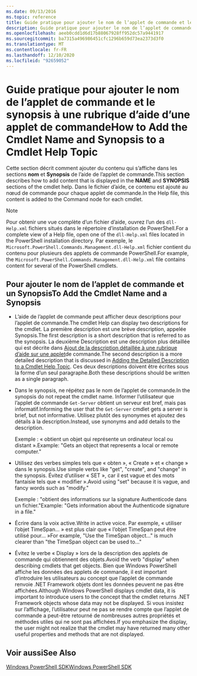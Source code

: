 ```yaml
---
ms.date: 09/13/2016
ms.topic: reference
title: Guide pratique pour ajouter le nom de l’applet de commande et le synopsis à une rubrique d’aide d’une applet de commande
description: Guide pratique pour ajouter le nom de l’applet de commande et le synopsis à une rubrique d’aide d’une applet de commande
ms.openlocfilehash: aeeb0cdd1d6d17b88067928ff952dc57a9441917
ms.sourcegitcommit: ba7315a496986451cfc1296b659d73ea2373d3f0
ms.translationtype: MT
ms.contentlocale: fr-FR
ms.lasthandoff: 12/10/2020
ms.locfileid: "92659052"
---
```

# <a name="how-to-add-the-cmdlet-name-and-synopsis-to-a-cmdlet-help-topic"></a><span data-ttu-id="a9513-103">Guide pratique pour ajouter le nom de l’applet de commande et le synopsis à une rubrique d’aide d’une applet de commande</span><span class="sxs-lookup"><span data-stu-id="a9513-103">How to Add the Cmdlet Name and Synopsis to a Cmdlet Help Topic</span></span>

<span data-ttu-id="a9513-104">Cette section décrit comment ajouter du contenu qui s’affiche dans les sections **nom** et **Synopsis** de l’aide de l’applet de commande.</span><span class="sxs-lookup"><span data-stu-id="a9513-104">This section describes how to add content that is displayed in the **NAME** and **SYNOPSIS** sections of the cmdlet help.</span></span> <span data-ttu-id="a9513-105">Dans le fichier d’aide, ce contenu est ajouté au nœud de commande pour chaque applet de commande.</span><span class="sxs-lookup"><span data-stu-id="a9513-105">In the Help file, this content is added to the Command node for each cmdlet.</span></span>

> [!NOTE]
> <span data-ttu-id="a9513-106">Pour obtenir une vue complète d’un fichier d’aide, ouvrez l’un des `dll-Help.xml` fichiers situés dans le répertoire d’installation de PowerShell.</span><span class="sxs-lookup"><span data-stu-id="a9513-106">For a complete view of a Help file, open one of the `dll-Help.xml` files located in the PowerShell installation directory.</span></span> <span data-ttu-id="a9513-107">Par exemple, le `Microsoft.PowerShell.Commands.Management.dll-Help.xml` fichier contient du contenu pour plusieurs des applets de commande PowerShell.</span><span class="sxs-lookup"><span data-stu-id="a9513-107">For example, the `Microsoft.PowerShell.Commands.Management.dll-Help.xml` file contains content for several of the PowerShell cmdlets.</span></span>

## <a name="to-add-the-cmdlet-name-and-a-synopsis"></a><span data-ttu-id="a9513-108">Pour ajouter le nom de l’applet de commande et un Synopsis</span><span class="sxs-lookup"><span data-stu-id="a9513-108">To Add the Cmdlet Name and a Synopsis</span></span>

- <span data-ttu-id="a9513-109">L’aide de l’applet de commande peut afficher deux descriptions pour l’applet de commande.</span><span class="sxs-lookup"><span data-stu-id="a9513-109">The cmdlet Help can display two descriptions for the cmdlet.</span></span> <span data-ttu-id="a9513-110">La première description est une brève description, appelée Synopsis.</span><span class="sxs-lookup"><span data-stu-id="a9513-110">The first description is a short description that is referred to as the synopsis.</span></span> <span data-ttu-id="a9513-111">La deuxième Description est une description plus détaillée qui est décrite dans [Ajout de la description détaillée à une rubrique d’aide sur une applet](./how-to-add-a-cmdlet-description.md)de commande.</span><span class="sxs-lookup"><span data-stu-id="a9513-111">The second description is a more detailed description that is discussed in [Adding the Detailed Description to a Cmdlet Help Topic](./how-to-add-a-cmdlet-description.md).</span></span>
  <span data-ttu-id="a9513-112">Ces deux descriptions doivent être écrites sous la forme d’un seul paragraphe.</span><span class="sxs-lookup"><span data-stu-id="a9513-112">Both these descriptions should be written as a single paragraph.</span></span>

- <span data-ttu-id="a9513-113">Dans le synopsis, ne répétez pas le nom de l’applet de commande.</span><span class="sxs-lookup"><span data-stu-id="a9513-113">In the synopsis do not repeat the cmdlet name.</span></span> <span data-ttu-id="a9513-114">Informer l’utilisateur que l’applet de commande `Get-Server` obtient un serveur est bref, mais pas informatif.</span><span class="sxs-lookup"><span data-stu-id="a9513-114">Informing the user that the `Get-Server` cmdlet gets a server is brief, but not informative.</span></span> <span data-ttu-id="a9513-115">Utilisez plutôt des synonymes et ajoutez des détails à la description.</span><span class="sxs-lookup"><span data-stu-id="a9513-115">Instead, use synonyms and add details to the description.</span></span>

  <span data-ttu-id="a9513-116">Exemple : « obtient un objet qui représente un ordinateur local ou distant ».</span><span class="sxs-lookup"><span data-stu-id="a9513-116">Example: "Gets an object that represents a local or remote computer."</span></span>

- <span data-ttu-id="a9513-117">Utilisez des verbes simples tels que « obten », « Create » et « change » dans le synopsis.</span><span class="sxs-lookup"><span data-stu-id="a9513-117">Use simple verbs like "get", "create", and "change" in the synopsis.</span></span> <span data-ttu-id="a9513-118">Évitez d’utiliser « SET », car il est vague et des mots fantaisie tels que « modifier ».</span><span class="sxs-lookup"><span data-stu-id="a9513-118">Avoid using "set" because it is vague, and fancy words such as "modify."</span></span>

  <span data-ttu-id="a9513-119">Exemple : "obtient des informations sur la signature Authenticode dans un fichier."</span><span class="sxs-lookup"><span data-stu-id="a9513-119">Example: "Gets information about the Authenticode signature in a file."</span></span>

- <span data-ttu-id="a9513-120">Écrire dans la voix active.</span><span class="sxs-lookup"><span data-stu-id="a9513-120">Write in active voice.</span></span> <span data-ttu-id="a9513-121">Par exemple, « utiliser l’objet TimeSpan... » est plus clair que « l’objet TimeSpan peut être utilisé pour... »</span><span class="sxs-lookup"><span data-stu-id="a9513-121">For example, "Use the TimeSpan object..." is much clearer than "the TimeSpan object can be used to..."</span></span>

- <span data-ttu-id="a9513-122">Évitez le verbe « Display » lors de la description des applets de commande qui obtiennent des objets.</span><span class="sxs-lookup"><span data-stu-id="a9513-122">Avoid the verb "display" when describing cmdlets that get objects.</span></span> <span data-ttu-id="a9513-123">Bien que Windows PowerShell affiche les données des applets de commande, il est important d’introduire les utilisateurs au concept que l’applet de commande renvoie .NET Framework objets dont les données peuvent ne pas être affichées.</span><span class="sxs-lookup"><span data-stu-id="a9513-123">Although Windows PowerShell displays cmdlet data, it is important to introduce users to the concept that the cmdlet returns .NET Framework objects whose data may not be displayed.</span></span> <span data-ttu-id="a9513-124">Si vous insistez sur l’affichage, l’utilisateur peut ne pas se rendre compte que l’applet de commande a peut-être retourné de nombreuses autres propriétés et méthodes utiles qui ne sont pas affichées.</span><span class="sxs-lookup"><span data-stu-id="a9513-124">If you emphasize the display, the user might not realize that the cmdlet may have returned many other useful properties and methods that are not displayed.</span></span>

## <a name="see-also"></a><span data-ttu-id="a9513-125">Voir aussi</span><span class="sxs-lookup"><span data-stu-id="a9513-125">See Also</span></span>

[<span data-ttu-id="a9513-126">Windows PowerShell SDK</span><span class="sxs-lookup"><span data-stu-id="a9513-126">Windows PowerShell SDK</span></span>](../windows-powershell-reference.md)
